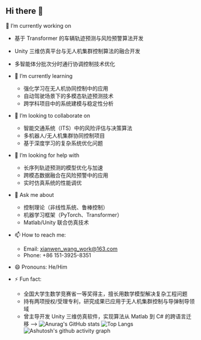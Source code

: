 ## Hi there 👋

<!--
**papertwo/papertwo** is a ✨ _special_ ✨ repository because its `README.md` (this file) appears on your GitHub profile.

Here are some ideas to get you started:
-->
🔭 I’m currently working on  
  - 基于 Transformer 的车辆轨迹预测与风险预警算法开发  
  - Unity 三维仿真平台与无人机集群控制算法的融合开发  
  - 多智能体分批次分时通行协调控制技术优化  

- 🌱 I’m currently learning  
  - 强化学习在无人机协同控制中的应用  
  - 自动驾驶场景下的多模态轨迹预测技术  
  - 跨学科项目中的系统建模与稳定性分析  

- 👯 I’m looking to collaborate on  
  - 智能交通系统（ITS）中的风险评估与决策算法  
  - 多机器人/无人机集群协同控制项目  
  - 基于深度学习的复杂系统优化问题  

- 🤔 I’m looking for help with  
  - 长序列轨迹预测的模型优化与加速  
  - 跨模态数据融合在风险预警中的应用  
  - 实时仿真系统的性能调优  

- 💬 Ask me about  
  - 控制理论（非线性系统、鲁棒控制）  
  - 机器学习框架（PyTorch、Transformer）  
  - Matlab/Unity 联合仿真技术  

- 📫 How to reach me:  
  - Email: xianwen_wang_work@163.com  
  - Phone: +86 151-3925-8351  

- 😄 Pronouns: He/Him  

- ⚡ Fun fact:  
  - 全国大学生数学竞赛省一等奖得主，擅长用数学模型解决复杂工程问题  
  - 持有两项授权/受理专利，研究成果已应用于无人机集群控制与导弹制导领域  
  - 曾主导开发 Unity 三维仿真软件，实现算法从 Matlab 到 C# 的跨语言迁移
-->
![Anurag's GitHub stats](https://github-readme-stats.vercel.app/api?username=papertwo)
![Top Langs](https://github-readme-stats.vercel.app/api/top-langs/?username=papertwo)
![Ashutosh's github activity graph](https://github-readme-activity-graph.vercel.app/graph?username=papertwo)
